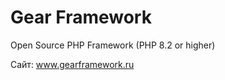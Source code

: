Gear Framework
==============

Open Source PHP Framework (PHP 8.2 or higher)

Сайт: <a href="http://www.gearframework.ru" target="_blank">www.gearframework.ru</a><br />
